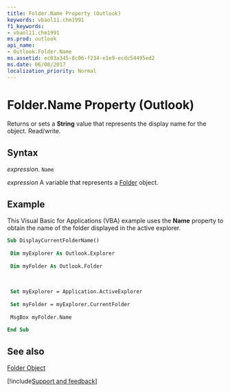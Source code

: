 ```yaml
---
title: Folder.Name Property (Outlook)
keywords: vbaol11.chm1991
f1_keywords:
- vbaol11.chm1991
ms.prod: outlook
api_name:
- Outlook.Folder.Name
ms.assetid: ec03a345-8c06-f234-e1e9-ecdc54495ed2
ms.date: 06/08/2017
localization_priority: Normal
---
```



# Folder.Name Property (Outlook)

Returns or sets a  **String** value that represents the display name for the object. Read/write.


## Syntax

_expression_. `Name`

_expression_ A variable that represents a [Folder](./Outlook.Folder.md) object.


## Example

This Visual Basic for Applications (VBA) example uses the  **Name** property to obtain the name of the folder displayed in the active explorer.


```vb
Sub DisplayCurrentFolderName() 
 
 Dim myExplorer As Outlook.Explorer 
 
 Dim myFolder As Outlook.Folder 
 
 
 
 Set myExplorer = Application.ActiveExplorer 
 
 Set myFolder = myExplorer.CurrentFolder 
 
 MsgBox myFolder.Name 
 
End Sub
```


## See also


[Folder Object](Outlook.Folder.md)

[!include[Support and feedback](~/includes/feedback-boilerplate.md)]